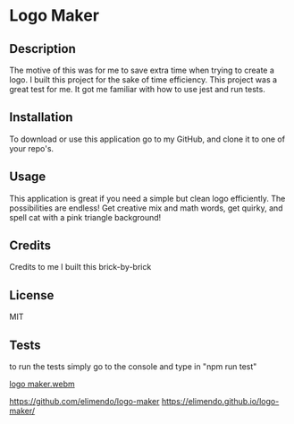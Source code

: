 
# Logo Maker

## Description
 The motive of this was for me to save extra time when trying to create a logo.
 I built this project for the sake of time efficiency.
 This project was a great test for me. It got me familiar with how to use jest and run tests.

 ## Installation 
 To download or use this application go to my GitHub, and clone it to one of your repo's.

 ## Usage
 This application is great if you need a simple but clean logo efficiently. The possibilities are endless! Get creative mix and math words, get quirky, and spell cat with a pink  triangle background! 

 ## Credits
  Credits to me I built this brick-by-brick

  ## License 
  MIT

  ## Tests
  to run the tests simply go to the console and type in "npm run test"

[logo maker.webm](https://github.com/elimendo/logo-maker/assets/148833152/6ca8fda4-bea0-48b4-9306-c5f2bf0e29bf)

https://github.com/elimendo/logo-maker
https://elimendo.github.io/logo-maker/
